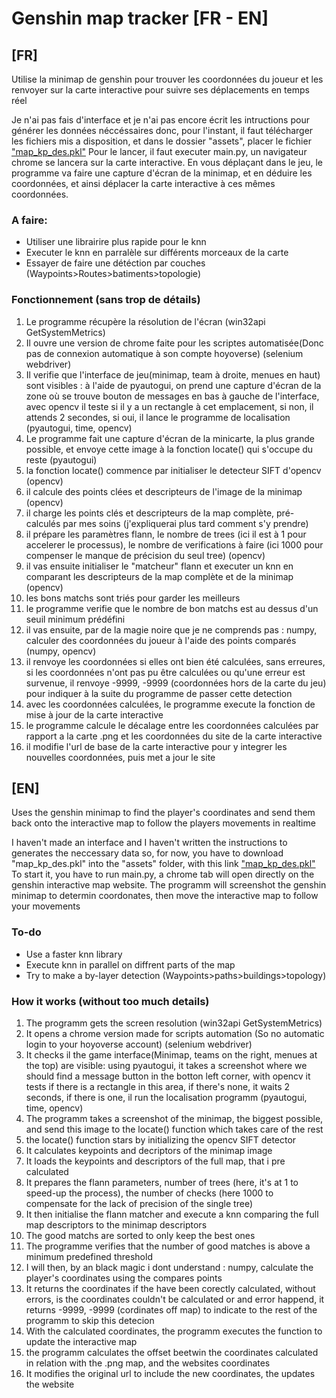 # Genshin map tracker [FR - EN]
## [FR]

Utilise la minimap de genshin pour trouver les coordonnées du joueur et les renvoyer sur la carte interactive pour suivre ses déplacements en temps réel 

Je n'ai pas fais d'interface et je n'ai pas encore écrit les intructions pour générer les données néccéssaires donc, pour l'instant, il faut télécharger les fichiers mis a disposition, et dans le dossier "assets", placer le fichier ["map_kp_des.pkl"](https://drive.google.com/drive/folders/1xb6ttWdshIqvR4PT60sf34nLL0auhF-8?usp=sharing)
Pour le lancer, il faut executer main.py, un navigateur chrome se lancera sur la carte interactive. En vous déplaçant dans le jeu, le programme va faire une capture d'écran de la minimap, et en déduire les coordonnées, et ainsi déplacer la carte interactive à ces mêmes coordonnées.

### A faire:
- Utiliser une librairire plus rapide pour le knn
- Executer le knn en parralèle sur différents morceaux de la carte
- Essayer de faire une détéction par couches (Waypoints>Routes>batiments>topologie)

### Fonctionnement (sans trop de détails)
1. Le programme récupère la résolution de l'écran (win32api GetSystemMetrics)
2. Il ouvre une version de chrome faite pour les scriptes automatisée(Donc pas de connexion automatique à son compte hoyoverse) (selenium webdriver)
3. Il verifie que l'interface de jeu(minimap, team à droite, menues en haut) sont visibles : à l'aide de pyautogui, on prend une capture d'écran de la zone où se trouve bouton de messages en bas à gauche de l'interface, avec opencv il teste si il y a un rectangle à cet emplacement, si non, il attends 2 secondes, si oui, il lance le programme de localisation (pyautogui, time, opencv)
4. Le programme fait une capture d'écran de la minicarte, la plus grande possible, et envoye cette image à la fonction locate() qui s'occupe du reste (pyautogui)
5. la fonction locate() commence par initialiser le detecteur SIFT d'opencv (opencv)
6. il calcule des points clées et descripteurs de l'image de la minimap (opencv)
7. il charge les points clés et descripteurs de la map complète, pré-calculés par mes soins (j'expliquerai plus tard comment s'y prendre)
8. il prépare les paramètres flann, le nombre de trees (ici il est à 1 pour accelerer le processus), le nombre de verifications à faire (ici 1000 pour compenser le manque de précision du seul tree) (opencv)
9. il vas ensuite initialiser le "matcheur" flann et executer un knn en comparant les descripteurs de la map complète et de la minimap (opencv)
10. les bons matchs sont triés pour garder les meilleurs
11. le programme verifie que le nombre de bon matchs est au dessus d'un seuil minimum prédéfini
12. il vas ensuite, par de la magie noire que je ne comprends pas : numpy, calculer des coordonnées du joueur à l'aide des points comparés (numpy, opencv)
13. il renvoye les coordonnées si elles ont bien été calculées, sans erreures, si les coordonnées n'ont pas pu être calculées ou qu'une erreur est survenue, il renvoye -9999, -9999 (coordonnées hors de la carte du jeu) pour indiquer à la suite du programme de passer cette detection
14. avec les coordonnées calculées, le programme execute la fonction de mise à jour de la carte interactive
15. le programme calcule le décalage entre les coordonnées calculées par rapport a la carte .png et les coordonnées du site de la carte interactive
16. il modifie l'url de base de la carte interactive pour y integrer les nouvelles coordonnées, puis met a jour le site


## [EN]

Uses the genshin minimap to find the player's coordinates and send them back onto the interactive map to follow the players movements in realtime

I haven't made an interface and I haven't written the instructions to generates the neccessary data so, for now, you have to download "map_kp_des.pkl" into the "assets" folder, with this link ["map_kp_des.pkl"](https://drive.google.com/drive/folders/1xb6ttWdshIqvR4PT60sf34nLL0auhF-8?usp=sharing)
To start it, you have to run main.py, a chrome tab will open directly on the genshin interactive map website. The programm will screenshot the genshin minimap to determin coordonates, then move the interactive map to follow your movements

### To-do
- Use a faster knn library
- Execute knn in parallel on diffrent parts of the map
- Try to make a by-layer detection (Waypoints>paths>buildings>topology)
  
### How it works (without too much details)
1. The programm gets the screen resolution (win32api GetSystemMetrics)
2. It opens a chrome version made for scripts automation (So no automatic login to your hoyoverse account) (selenium webdriver)
3. It checks il the game interface(Minimap, teams on the right, menues at the top) are visible: using pyautogui, it takes a screenshot where we should find a message button in the botton left corner, with opencv it tests if there is a rectangle in this area, if there's none, it waits 2 seconds, if there is one, il run the localisation programm (pyautogui, time, opencv)
4. The programm takes a screenshot of the minimap, the biggest possible, and send this image to the locate() function which takes care of the rest
5. the locate() function stars by initializing the opencv SIFT detector
6. It calculates keypoints and decriptors of the minimap image
7. It loads the keypoints and descriptors of the full map, that i pre calculated 
8. It prepares the flann parameters, number of trees (here, it's at 1 to speed-up the process), the number of checks (here 1000 to compensate for the lack of precision of the single tree)
9. It then initialise the flann matcher and execute a knn comparing the full map descriptors to the minimap descriptors
10. The good matchs are sorted to only keep the best ones
11. The programme verifies that the number of good matches is above a minimum predefined threshold
12. I will then, by an black magic i dont understand : numpy, calculate the player's coordinates using the compares points
13. It returns the coordinates if the have been corectly calculated, without errors, is the coordinates couldn't be calculated or and error happend, it returns -9999, -9999 (cordinates off map) to indicate to the rest of the programm to skip this detecion
14. With the calculated coordinates, the programm executes the function to update the interactive map
15. the programm calculates the offset beetwin the coordinates calculated in relation with the .png map, and the websites coordinates
16. It modifies the original url to include the new coordinates, the updates the website
